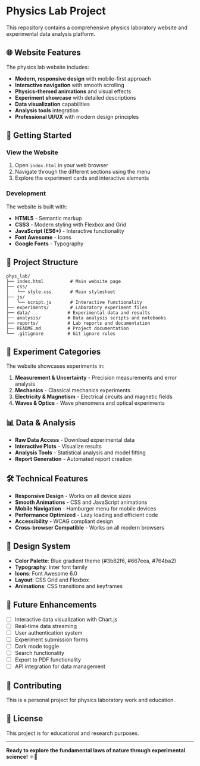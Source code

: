 # Physics Lab Project

This repository contains a comprehensive physics laboratory website and experimental data analysis platform.

## 🌐 Website Features

The physics lab website includes:

- **Modern, responsive design** with mobile-first approach
- **Interactive navigation** with smooth scrolling
- **Physics-themed animations** and visual effects
- **Experiment showcase** with detailed descriptions
- **Data visualization** capabilities
- **Analysis tools** integration
- **Professional UI/UX** with modern design principles

## 🚀 Getting Started

### View the Website
1. Open `index.html` in your web browser
2. Navigate through the different sections using the menu
3. Explore the experiment cards and interactive elements

### Development
The website is built with:
- **HTML5** - Semantic markup
- **CSS3** - Modern styling with Flexbox and Grid
- **JavaScript (ES6+)** - Interactive functionality
- **Font Awesome** - Icons
- **Google Fonts** - Typography

## 📁 Project Structure

```
phys_lab/
├── index.html          # Main website page
├── css/
│   └── style.css       # Main stylesheet
├── js/
│   └── script.js       # Interactive functionality
├── experiments/        # Laboratory experiment files
├── data/              # Experimental data and results
├── analysis/          # Data analysis scripts and notebooks
├── reports/           # Lab reports and documentation
├── README.md          # Project documentation
└── .gitignore         # Git ignore rules
```

## 🧪 Experiment Categories

The website showcases experiments in:

1. **Measurement & Uncertainty** - Precision measurements and error analysis
2. **Mechanics** - Classical mechanics experiments
3. **Electricity & Magnetism** - Electrical circuits and magnetic fields
4. **Waves & Optics** - Wave phenomena and optical experiments

## 📊 Data & Analysis

- **Raw Data Access** - Download experimental data
- **Interactive Plots** - Visualize results
- **Analysis Tools** - Statistical analysis and model fitting
- **Report Generation** - Automated report creation

## 🛠️ Technical Features

- **Responsive Design** - Works on all device sizes
- **Smooth Animations** - CSS and JavaScript animations
- **Mobile Navigation** - Hamburger menu for mobile devices
- **Performance Optimized** - Lazy loading and efficient code
- **Accessibility** - WCAG compliant design
- **Cross-browser Compatible** - Works on all modern browsers

## 🎨 Design System

- **Color Palette**: Blue gradient theme (#3b82f6, #667eea, #764ba2)
- **Typography**: Inter font family
- **Icons**: Font Awesome 6.0
- **Layout**: CSS Grid and Flexbox
- **Animations**: CSS transitions and keyframes

## 🔧 Future Enhancements

- [ ] Interactive data visualization with Chart.js
- [ ] Real-time data streaming
- [ ] User authentication system
- [ ] Experiment submission forms
- [ ] Dark mode toggle
- [ ] Search functionality
- [ ] Export to PDF functionality
- [ ] API integration for data management

## 📝 Contributing

This is a personal project for physics laboratory work and education.

## 📄 License

This project is for educational and research purposes.

---

**Ready to explore the fundamental laws of nature through experimental science!** ⚛️🧪 